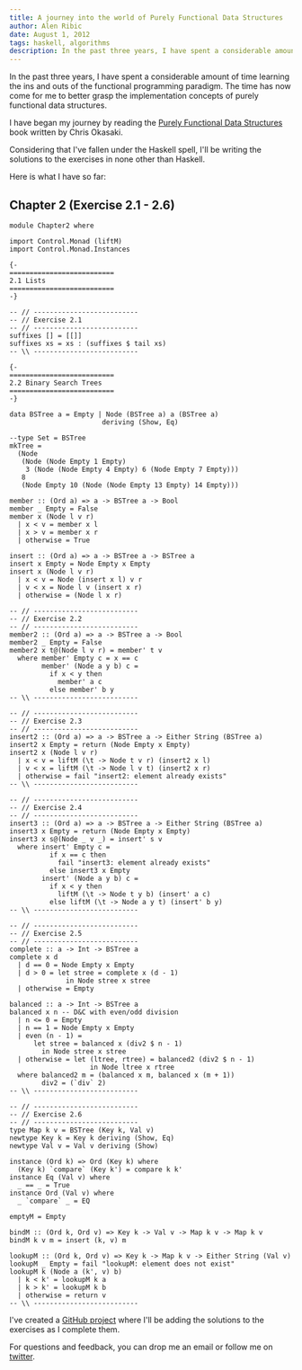 ```yaml
---
title: A journey into the world of Purely Functional Data Structures
author: Alen Ribic
date: August 1, 2012
tags: haskell, algorithms
description: In the past three years, I have spent a considerable amount of time learning the ins and outs of the functional programming paradigm. The time has now come for me to better grasp the implementation concepts of purely functional data structures.
---
```

In the past three years, I have spent a considerable amount of time learning the ins and outs of the functional programming paradigm. The time has now come for me to better grasp the implementation concepts of purely functional data structures. 

I have began my journey by reading the [Purely Functional Data Structures](http://www.amazon.com/dp/0521663504/ref=as_li_tf_til?tag=lunasoftworks-20&camp=14573&creative=327641&linkCode=as1&creativeASIN=0521663504&adid=027RV937GYRF6SDBCZEA&&ref-refURL=http%3A%2F%2Falenribic.com%2Fbooks) book written by Chris Okasaki.

Considering that I've fallen under the Haskell spell, I'll be writing the solutions to the exercises in none other than Haskell. 

Here is what I have so far:

Chapter 2 (Exercise 2.1 - 2.6)
--------------------

~~~~~{.haskell}
module Chapter2 where

import Control.Monad (liftM)
import Control.Monad.Instances

{- 
==========================
2.1 Lists 
==========================
-}

-- // --------------------------
-- // Exercise 2.1
-- // --------------------------
suffixes [] = [[]]
suffixes xs = xs : (suffixes $ tail xs)
-- \\ --------------------------

{- 
==========================
2.2 Binary Search Trees 
==========================
-}

data BSTree a = Empty | Node (BSTree a) a (BSTree a) 
                       deriving (Show, Eq)

--type Set = BSTree
mkTree = 
  (Node 
   (Node (Node Empty 1 Empty) 
    3 (Node (Node Empty 4 Empty) 6 (Node Empty 7 Empty)))
   8
   (Node Empty 10 (Node (Node Empty 13 Empty) 14 Empty)))

member :: (Ord a) => a -> BSTree a -> Bool
member _ Empty = False
member x (Node l v r)
  | x < v = member x l 
  | x > v = member x r
  | otherwise = True
            
insert :: (Ord a) => a -> BSTree a -> BSTree a
insert x Empty = Node Empty x Empty
insert x (Node l v r)
  | x < v = Node (insert x l) v r
  | v < x = Node l v (insert x r)
  | otherwise = (Node l x r)

-- // --------------------------
-- // Exercise 2.2
-- // --------------------------
member2 :: (Ord a) => a -> BSTree a -> Bool
member2 _ Empty = False
member2 x t@(Node l v r) = member' t v
  where member' Empty c = x == c
        member' (Node a y b) c = 
          if x < y then
            member' a c
          else member' b y
-- \\ --------------------------

-- // --------------------------
-- // Exercise 2.3
-- // --------------------------
insert2 :: (Ord a) => a -> BSTree a -> Either String (BSTree a)
insert2 x Empty = return (Node Empty x Empty)
insert2 x (Node l v r)
  | x < v = liftM (\t -> Node t v r) (insert2 x l)
  | v < x = liftM (\t -> Node l v t) (insert2 x r)
  | otherwise = fail "insert2: element already exists"
-- \\ --------------------------

-- // --------------------------
-- // Exercise 2.4
-- // --------------------------
insert3 :: (Ord a) => a -> BSTree a -> Either String (BSTree a)
insert3 x Empty = return (Node Empty x Empty)
insert3 x s@(Node _ v _) = insert' s v
  where insert' Empty c = 
          if x == c then
            fail "insert3: element already exists"
          else insert3 x Empty
        insert' (Node a y b) c =
          if x < y then
            liftM (\t -> Node t y b) (insert' a c)
          else liftM (\t -> Node a y t) (insert' b y)
-- \\ --------------------------

-- // --------------------------
-- // Exercise 2.5
-- // --------------------------
complete :: a -> Int -> BSTree a
complete x d
  | d == 0 = Node Empty x Empty
  | d > 0 = let stree = complete x (d - 1)
              in Node stree x stree
  | otherwise = Empty
            
balanced :: a -> Int -> BSTree a
balanced x n -- D&C with even/odd division
  | n <= 0 = Empty
  | n == 1 = Node Empty x Empty
  | even (n - 1) = 
      let stree = balanced x (div2 $ n - 1)
        in Node stree x stree
  | otherwise = let (ltree, rtree) = balanced2 (div2 $ n - 1)
                    in Node ltree x rtree
  where balanced2 m = (balanced x m, balanced x (m + 1))
        div2 = (`div` 2)
-- \\ --------------------------

-- // --------------------------
-- // Exercise 2.6
-- // --------------------------
type Map k v = BSTree (Key k, Val v)
newtype Key k = Key k deriving (Show, Eq)
newtype Val v = Val v deriving (Show)

instance (Ord k) => Ord (Key k) where   
  (Key k) `compare` (Key k') = compare k k'
instance Eq (Val v) where 
  _ == _ = True
instance Ord (Val v) where 
  _ `compare` _ = EQ

emptyM = Empty

bindM :: (Ord k, Ord v) => Key k -> Val v -> Map k v -> Map k v
bindM k v m = insert (k, v) m

lookupM :: (Ord k, Ord v) => Key k -> Map k v -> Either String (Val v)
lookupM _ Empty = fail "lookupM: element does not exist"
lookupM k (Node a (k', v) b)
  | k < k' = lookupM k a
  | k > k' = lookupM k b
  | otherwise = return v
-- \\ --------------------------
~~~~~

I've created a [GitHub project](https://github.com/billdozr/purely-functional-data-structures) where I'll be adding the solutions to the exercises as I complete them.

For questions and feedback, you can drop me an email or follow me on [twitter](http://twitter.com/alenribic).